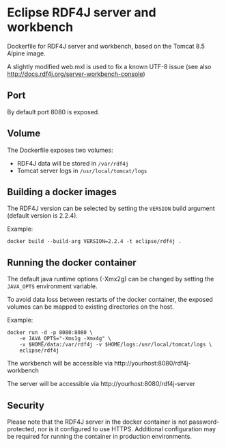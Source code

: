# Eclipse RDF4J server and workbench

Dockerfile for RDF4J server and workbench, based on the Tomcat 8.5 Alpine image.

A slightly modified web.mxl is used to fix a known UTF-8 issue 
(see also http://docs.rdf4j.org/server-workbench-console)

## Port

By default port 8080 is exposed.

## Volume

The Dockerfile exposes two volumes:
 
  * RDF4J data will be stored in `/var/rdf4j`
  * Tomcat server logs in `/usr/local/tomcat/logs`

## Building a docker images

The RDF4J version can be selected by setting the `VERSION` build argument
(default version is 2.2.4).

Example:
```
docker build --build-arg VERSION=2.2.4 -t eclipse/rdf4j .
```

## Running the docker container 

The default java runtime options (-Xmx2g) can be changed by setting the 
`JAVA_OPTS` environment variable.

To avoid data loss between restarts of the docker container, 
the exposed volumes can be mapped to existing directories on the host. 

Example:
```
docker run -d -p 8080:8080 \ 
	-e JAVA_OPTS="-Xms1g -Xmx4g" \
	-v $HOME/data:/var/rdf4j -v $HOME/logs:/usr/local/tomcat/logs \
	eclipse/rdf4j
```


The workbench will be accessible via http://yourhost:8080/rdf4j-workbench

The server will be accessible via http://yourhost:8080/rdf4j-server

## Security

Please note that the RDF4J server in the docker container is not 
password-protected, nor is it configured to use HTTPS. 
Additional configuration may be required for running the container in 
production environments.
 
